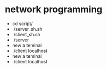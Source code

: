 # network programming
* cd script/
* ./server_sh.sh
* ./client_sh.sh
* ./server <port>
* new a teminal
* ./client localhost <port> 
* new a teminal
* ./client localhost <port> 
